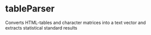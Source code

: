 # tableParser
Converts HTML-tables and character matrices into a text vector and extracts statistical standard results

